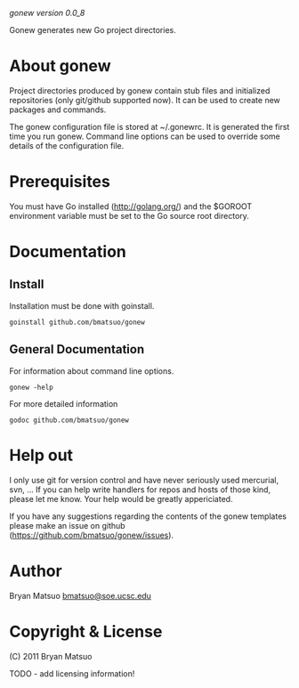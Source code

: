 *gonew version 0.0_8*

Gonew generates new Go project directories.

About gonew
===========

Project directories produced by gonew contain stub files and initialized
repositories (only git/github supported now). It can be used to create new
packages and commands.

The gonew configuration file is stored at ~/.gonewrc. It is generated the
first time you run gonew. Command line options can be used to override
some details of the configuration file.

Prerequisites
=============

You must have Go installed (http://golang.org/) and the $GOROOT
environment variable must be set to the Go source root directory.

Documentation
=============
Install
-------

Installation must be done with goinstall.

    goinstall github.com/bmatsuo/gonew

General Documentation
---------------------

For information about command line options.

    gonew -help

For more detailed information

    godoc github.com/bmatsuo/gonew

Help out
========

I only use git for version control and have never seriously used
mercurial, svn, ... If you can help write handlers for repos and hosts
of those kind, please let me know. Your help would be greatly
appericiated.

If you have any suggestions regarding the contents of the gonew templates
please make an issue on github (https://github.com/bmatsuo/gonew/issues).

Author
======

Bryan Matsuo <bmatsuo@soe.ucsc.edu>

Copyright & License
===================

(C) 2011 Bryan Matsuo 

TODO - add licensing information!
